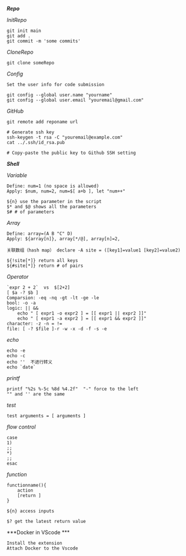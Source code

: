 ***Repo***

*InitRepo*
    
    git init main
    git add .
    git commit -m 'some commits'

*CloneRepo*

    git clone someRepo


*Config*

    Set the user info for code submission
    
    git config --global user.name "yourname"
    git config --global user.email "youremail@gmail.com"



*GitHub*

    
    git remote add reponame url
    
    # Generate ssh key
    ssh-keygen -t rsa -C "youremail@example.com"
    cat ../.ssh/id_rsa.pub
  
    # Copy-paste the public key to Github SSH setting



***Shell***

*Variable*

    Define: num=1 (no space is allowed)
    Apply: $num, num=2, num=$[ a+b ], let "num++"

    ${n} use the parameter in the script
    $* and $@ shows all the parameters
    $# # of parameters
    
*Array*

    Define: array=(A B "C" D)
    Apply: ${array[n]}, array[*/@], array[n]=2, 

    关联数组（hash map） declare -A site = ([key1]=value1 [key2]=value2)

    ${!site[*]} return all keys
    ${#site[*]} return # of pairs
        
*Operator*

    `expr 2 + 2`  vs  $[2+2]
    [ $a -? $b ]
    Comparsion: -eq -nq -gt -lt -ge -le
    bool: -o -a 
    logic: || &&
        echo " [ expr1 -o expr2 ] = [[ expr1 || expr2 ]]"
        echo " [ expr1 -a expr2 ] = [[ expr1 && expr2 ]]"
    character: -z -n = !=
    file: [ -? $file ]-r -w -x -d -f -s -e

*echo*

    echo -e
    echo -c
    echo ''  不进行转义
    echo `date`
    
*printf*

    printf "%2s %-5c %8d %4.2f"  "-" force to the left
    "" and '' are the same
     
*test*

    test arguments = [ arguments ]

*flow control*

    case
    1)
    ;;
    *)
    ;;
    esac

*function*

    functionname(){
        action
        [return ]
    }

    ${n} access inputs

    $? get the latest return value


***Docker in VScode ***

   	Install the extension
	Attach Docker to the Vscode


  
